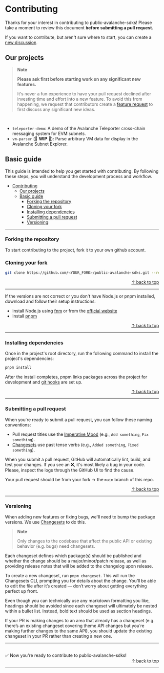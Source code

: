 # Contributing

Thanks for your interest in contributing to public-avalanche-sdks! Please take a moment to review this document **before submitting a pull request.**

If you want to contribute, but aren't sure where to start, you can create a [new discussion](https://github.com/ava-labs/public-avalanche-sdks/discussions).

## Our projects

> **Note**
>
> **Please ask first before starting work on any significant new features.**
>
> It's never a fun experience to have your pull request declined after investing time and effort into a new feature. To avoid this from happening, we request that contributors create a [feature request](https://github.com/ava-labs/public-avalanche-sdks/discussions) to first discuss any significant new ideas.

<br>

- `teleporter-demo`: A demo of the Avalanche Teleporter cross-chain messaging system for EVM subnets.
- `vm-parser` (🚧 **WIP** 🚧): Parse arbitrary VM data for display in the Avalanche Subnet Explorer.

## Basic guide

This guide is intended to help you get started with contributing. By following these steps, you will understand the development process and workflow.

- [Contributing](#contributing)
  - [Our projects](#our-projects)
  - [Basic guide](#basic-guide)
    - [Forking the repository](#forking-the-repository)
    - [Cloning your fork](#cloning-your-fork)
    - [Installing dependencies](#installing-dependencies)
    - [Submitting a pull request](#submitting-a-pull-request)
    - [Versioning](#versioning)

---

### Forking the repository

To start contributing to the project, fork it to your own github account.

### Cloning your fork

```bash
git clone https://github.com/<YOUR_FORK>/public-avalanche-sdks.git --recurse-submodules
```

<div align="right">
  <a href="#basic-guide">&uarr; back to top</a></b>
</div>

---

If the versions are not correct or you don't have Node.js or pnpm installed, download and follow their setup instructions:

- Install Node.js using [fnm](https://github.com/Schniz/fnm) or from the [official website](https://nodejs.org)
- Install [pnpm](https://pnpm.io/installation)

<div align="right">
  <a href="#basic-guide">&uarr; back to top</a></b>
</div>

---

### Installing dependencies

Once in the project's root directory, run the following command to install the project's dependencies:

```bash
pnpm install
```

After the install completes, pnpm links packages across the project for development and [git hooks](https://github.com/toplenboren/simple-git-hooks) are set up.

<div align="right">
  <a href="#basic-guide">&uarr; back to top</a></b>
</div>

---

### Submitting a pull request

When you're ready to submit a pull request, you can follow these naming conventions:

- Pull request titles use the [Imperative Mood](https://en.wikipedia.org/wiki/Imperative_mood) (e.g., `Add something`, `Fix something`).
- [Changesets](#versioning) use past tense verbs (e.g., `Added something`, `Fixed something`).

When you submit a pull request, GitHub will automatically lint, build, and test your changes. If you see an ❌, it's most likely a bug in your code. Please, inspect the logs through the GitHub UI to find the cause.

Your pull request should be from your fork -> the `main` branch of this repo.

<div align="right">
  <a href="#basic-guide">&uarr; back to top</a></b>
</div>

---

### Versioning

When adding new features or fixing bugs, we'll need to bump the package versions. We use [Changesets](https://github.com/changesets/changesets) to do this.

> **Note**
>
> Only changes to the codebase that affect the public API or existing behavior (e.g. bugs) need changesets.

Each changeset defines which package(s) should be published and whether the change should be a major/minor/patch release, as well as providing release notes that will be added to the changelog upon release.

To create a new changeset, run `pnpm changeset`. This will run the Changesets CLI, prompting you for details about the change. You’ll be able to edit the file after it’s created — don’t worry about getting everything perfect up front.

Even though you can technically use any markdown formatting you like, headings should be avoided since each changeset will ultimately be nested within a bullet list. Instead, bold text should be used as section headings.

If your PR is making changes to an area that already has a changeset (e.g. there’s an existing changeset covering theme API changes but you’re making further changes to the same API), you should update the existing changeset in your PR rather than creating a new one.

---

<br>

<div>
  ✅ Now you're ready to contribute to public-avalanche-sdks!
</div>

<div align="right">
  <a href="#basic-guide">&uarr; back to top</a></b>
</div>

---
